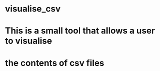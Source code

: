 # visualise_csv
# This is a small tool that allows a user to visualise 
# the contents of csv files
